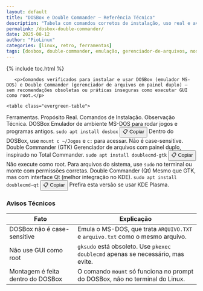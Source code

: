 ```yaml
---
layout: default
title: "DOSBox e Double Commander – Referência Técnica"
description: "Tabela com comandos corretos de instalação, uso real e avisos técnicos — sem nostalgia, só utilidade prática."
permalink: /dosbox-double-commander/
date: 2025-08-12
author: "PioLinux"
categories: [linux, retro, ferramentas]
tags: [dosbox, double-commander, emulação, gerenciador-de-arquivos, nostalgia]
---
```



{% include toc.html %}


<section class="post-content">
           
       <p>Comandos verificados para instalar e usar DOSBox (emulador MS-DOS) e Double Commander (gerenciador de arquivos em painel duplo) — sem recomendações obsoletas ou práticas inseguras como executar GUI como root.</p>

    <table class="evergreen-table">
  <thead>
    <tr>
      <th>Ferramentas.</th>
      <th>Propósito Real.</th>
      <th>Comandos de Instalação.</th>
      <th>Observação Técnica.</th>
    </tr>
  </thead>
  <tbody>
    <tr>
      <td data-label="Ferramenta">DOSBox</td>
      <td data-label="Propósito Real">Emulador de ambiente MS-DOS para rodar jogos e programas antigos.</td>
      <td data-label="Comando de Instalação">
        <code>sudo apt install dosbox</code>
        <button class="copy-btn" data-command="sudo apt install dosbox">📋 Copiar</button>
      </td>
      <td data-label="Observação Técnica">Dentro do DOSBox, use <code>mount c ~/Jogos</code> e <code>c:</code> para acessar. Não é case-sensitive.</td>
    </tr>
    <tr>
      <td data-label="Ferramenta">Double Commander (GTK)</td>
      <td data-label="Propósito Real">Gerenciador de arquivos com painel duplo, inspirado no Total Commander.</td>
      <td data-label="Comando de Instalação">
        <code>sudo apt install doublecmd-gtk</code>
        <button class="copy-btn" data-command="sudo apt install doublecmd-gtk">📋 Copiar</button>
      </td>
      <td data-label="Observação Técnica">Não execute como root. Para arquivos do sistema, use <code>sudo</code> no terminal ou monte com permissões corretas.</td>
    </tr>
    <tr>
      <td data-label="Ferramenta">Double Commander (Qt)</td>
      <td data-label="Propósito Real">Mesmo que GTK, mas com interface Qt (melhor integração no KDE).</td>
      <td data-label="Comando de Instalação">
        <code>sudo apt install doublecmd-qt</code>
        <button class="copy-btn" data-command="sudo apt install doublecmd-qt">📋 Copiar</button>
      </td>
      <td data-label="Observação Técnica">Prefira esta versão se usar KDE Plasma.</td>
    </tr>
  </tbody>
</table>

<h3 id="avisos">Avisos Técnicos</h3>
<table class="evergreen-table">
  <thead>
    <tr>
      <th>Fato</th>
      <th>Explicação</th>
    </tr>
  </thead>
  <tbody>
    <tr>
      <td data-label="Fato">DOSBox não é case-sensitive</td>
      <td data-label="Explicação">Emula o MS-DOS, que trata <code>ARQUIVO.TXT</code> e <code>arquivo.txt</code> como o mesmo arquivo.</td>
    </tr>
    <tr>
      <td data-label="Fato">Não use GUI como root</td>
      <td data-label="Explicação"><code>gksudo</code> está obsoleto. Use <code>pkexec doublecmd</code> apenas se necessário, mas evite.</td>
    </tr>
    <tr>
      <td data-label="Fato">Montagem é feita dentro do DOSBox</td>
      <td data-label="Explicação">O comando <code>mount</code> só funciona no prompt do DOSBox, não no terminal do Linux.</td>
    </tr>
  </tbody>
</table>
        </section>
 


  <script>
document.addEventListener('click', function(e) {
  if (e.target.matches('.copy-btn')) {
    const cmd = e.target.dataset.command; // ← aqui estava "cmd", agora é "command"
    if (cmd) {
      navigator.clipboard.writeText(cmd).then(() => {
        const original = e.target.textContent;
        e.target.textContent = '✓ Copiado!';
        setTimeout(() => e.target.textContent = original, 1500);
      }).catch(err => {
        console.warn('Falha ao copiar:', err);
      });
    }
  }
});
</script>

